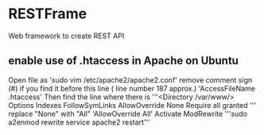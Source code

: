 # RESTFrame
Web framework to create REST API 
## enable use of .htaccess in Apache on Ubuntu

Open file as
'sudo vim /etc/apache2/apache2.conf'
remove comment sign (#) if you find it before this line ( line number 187 approx.)
'AccessFileName .htaccess'
Then find the line where there is
'''<Directory /var/www/>
	 Options Indexes FollowSymLinks
	 AllowOverride None
	 Require all granted
</Directory>'''
replace "None" with "All"
'AllowOverride All'
Activate ModRewrite
'''sudo a2enmod rewrite
service apache2 restart'''

	
	
	
